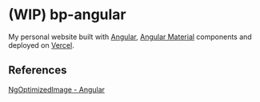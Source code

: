# (WIP) bp-angular

My personal website built with [Angular](https://angular.io/), [Angular Material](https://material.angular.io/) components and deployed on [Vercel](https://vercel.com).

## References
[NgOptimizedImage - Angular](https://angular.io/api/common/NgOptimizedImage)


